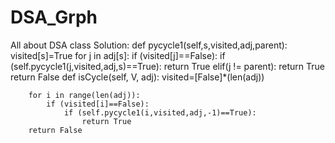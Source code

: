 # DSA_Grph
All about DSA
class Solution:
    def pycycle1(self,s,visited,adj,parent):
        visited[s]=True
        for j in adj[s]:
            if (visited[j]==False):
                if (self.pycycle1(j,visited,adj,s)==True):
                    return True
            elif(j != parent):
                return True
        return False
    def isCycle(self, V, adj):
	    visited=[False]*(len(adj))
	    
	    for i in range(len(adj)):
	        if (visited[i]==False):
	            if (self.pycycle1(i,visited,adj,-1)==True):
	                return True
	    return False
